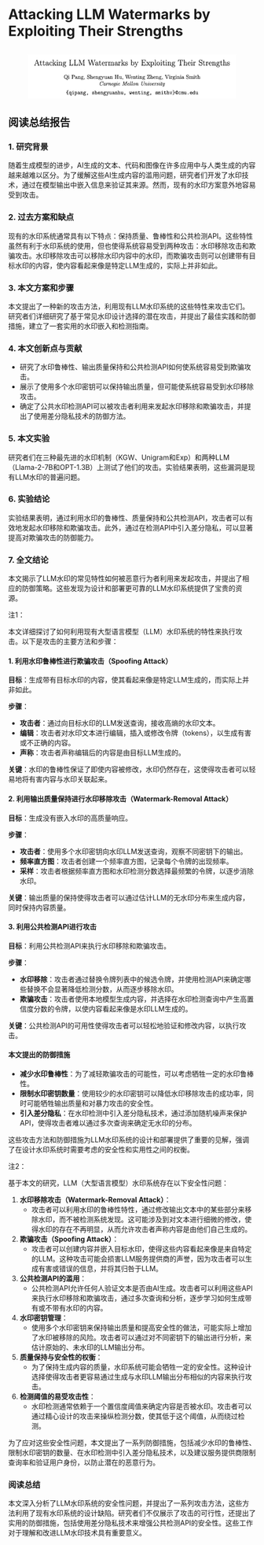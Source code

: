 # Attacking LLM Watermarks by Exploiting Their Strengths

##

<figure><img src="../.gitbook/assets/image (7) (1) (1).png" alt=""><figcaption></figcaption></figure>

## 阅读总结报告

### 1. 研究背景

随着生成模型的进步，AI生成的文本、代码和图像在许多应用中与人类生成的内容越来越难以区分。为了缓解这些AI生成内容的滥用问题，研究者们开发了水印技术，通过在模型输出中嵌入信息来验证其来源。然而，现有的水印方案意外地容易受到攻击。

### 2. 过去方案和缺点

现有的水印系统通常具有以下特点：保持质量、鲁棒性和公共检测API。这些特性虽然有利于水印系统的使用，但也使得系统容易受到两种攻击：水印移除攻击和欺骗攻击。水印移除攻击可以移除水印内容中的水印，而欺骗攻击则可以创建带有目标水印的内容，使内容看起来像是特定LLM生成的，实际上并非如此。

### 3. 本文方案和步骤

本文提出了一种新的攻击方法，利用现有LLM水印系统的这些特性来攻击它们。研究者们详细研究了基于常见水印设计选择的潜在攻击，并提出了最佳实践和防御措施，建立了一套实用的水印嵌入和检测指南。

### 4. 本文创新点与贡献

* 研究了水印鲁棒性、输出质量保持和公共检测API如何使系统容易受到欺骗攻击。
* 展示了使用多个水印密钥可以保持输出质量，但可能使系统容易受到水印移除攻击。
* 确定了公共水印检测API可以被攻击者利用来发起水印移除和欺骗攻击，并提出了使用差分隐私技术的防御方法。

### 5. 本文实验

研究者们在三种最先进的水印机制（KGW、Unigram和Exp）和两种LLM（Llama-2-7B和OPT-1.3B）上测试了他们的攻击。实验结果表明，这些漏洞是现有LLM水印的普遍问题。

### 6. 实验结论

实验结果表明，通过利用水印的鲁棒性、质量保持和公共检测API，攻击者可以有效地发起水印移除和欺骗攻击。此外，通过在检测API中引入差分隐私，可以显著提高对欺骗攻击的防御能力。

### 7. 全文结论

本文揭示了LLM水印的常见特性如何被恶意行为者利用来发起攻击，并提出了相应的防御策略。这些发现为设计和部署更可靠的LLM水印系统提供了宝贵的资源。



注1：

本文详细探讨了如何利用现有大型语言模型（LLM）水印系统的特性来执行攻击。以下是攻击的主要方法和步骤：

#### 1. 利用水印鲁棒性进行欺骗攻击（Spoofing Attack）

**目标**：生成带有目标水印的内容，使其看起来像是特定LLM生成的，而实际上并非如此。

**步骤**：

* **攻击者**：通过向目标水印的LLM发送查询，接收高熵的水印文本。
* **编辑**：攻击者对水印文本进行编辑，插入或修改令牌（tokens），以生成有害或不正确的内容。
* **声称**：攻击者声称编辑后的内容是由目标LLM生成的。

**关键**：水印的鲁棒性保证了即使内容被修改，水印仍然存在，这使得攻击者可以轻易地将有害内容与水印关联起来。

#### 2. 利用输出质量保持进行水印移除攻击（Watermark-Removal Attack）

**目标**：生成没有嵌入水印的高质量响应。

**步骤**：

* **攻击者**：使用多个水印密钥向水印LLM发送查询，观察不同密钥下的输出。
* **频率直方图**：攻击者创建一个频率直方图，记录每个令牌的出现频率。
* **采样**：攻击者根据频率直方图和水印检测分数选择最频繁的令牌，以逐步消除水印。

**关键**：输出质量的保持使得攻击者可以通过估计LLM的无水印分布来生成内容，同时保持内容质量。

#### 3. 利用公共检测API进行攻击

**目标**：利用公共检测API来执行水印移除和欺骗攻击。

**步骤**：

* **水印移除**：攻击者通过替换令牌列表中的候选令牌，并使用检测API来确定哪些替换不会显著降低检测分数，从而逐步移除水印。
* **欺骗攻击**：攻击者使用本地模型生成内容，并选择在水印检测查询中产生高置信度分数的令牌，以使内容看起来像是水印LLM生成的。

**关键**：公共检测API的可用性使得攻击者可以轻松地验证和修改内容，以执行攻击。

#### 本文提出的防御措施

* **减少水印鲁棒性**：为了减轻欺骗攻击的可能性，可以考虑牺牲一定的水印鲁棒性。
* **限制水印密钥数量**：使用较少的水印密钥可以降低水印移除攻击的成功率，同时可能牺牲输出质量和对暴力攻击的安全性。
* **引入差分隐私**：在水印检测中引入差分隐私技术，通过添加随机噪声来保护API，使得攻击者难以通过多次查询来确定无水印的分布。

这些攻击方法和防御措施为LLM水印系统的设计和部署提供了重要的见解，强调了在设计水印系统时需要考虑的安全性和实用性之间的权衡。



注2：

基于本文的研究，LLM（大型语言模型）水印系统存在以下安全性问题：

1. **水印移除攻击（Watermark-Removal Attack）**：
   * 攻击者可以利用水印的鲁棒性特性，通过修改输出文本中的某些部分来移除水印，而不被检测系统发现。这可能涉及到对文本进行细微的修改，使得水印的存在不再明显，从而允许攻击者声称内容是由他们自己生成的。
2. **欺骗攻击（Spoofing Attack）**：
   * 攻击者可以创建内容并嵌入目标水印，使得这些内容看起来像是来自特定的LLM。这种攻击可能会损害LLM服务提供商的声誉，因为攻击者可以生成有害或错误的信息，并将其归咎于LLM。
3. **公共检测API的滥用**：
   * 公共检测API允许任何人验证文本是否由AI生成。攻击者可以利用这些API来执行水印移除和欺骗攻击，通过多次查询和分析，逐步学习如何生成带有或不带有水印的内容。
4. **水印密钥管理**：
   * 使用多个水印密钥来保持输出质量和提高安全性的做法，可能实际上增加了水印被移除的风险。攻击者可以通过对不同密钥下的输出进行分析，来估计原始的、未水印的LLM输出分布。
5. **质量保持与安全性的权衡**：
   * 为了保持生成内容的质量，水印系统可能会牺牲一定的安全性。这种设计选择使得攻击者更容易通过生成与水印LLM输出分布相似的内容来执行攻击。
6. **检测阈值的易受攻击性**：
   * 水印检测通常依赖于一个置信度阈值来确定内容是否被水印。攻击者可以通过精心设计的攻击来操纵检测分数，使其低于这个阈值，从而绕过检测。

为了应对这些安全性问题，本文提出了一系列防御措施，包括减少水印的鲁棒性、限制水印密钥的数量、在水印检测中引入差分隐私技术，以及建议服务提供商限制查询率和验证用户身份，以防止潜在的恶意行为。





### 阅读总结

本文深入分析了LLM水印系统的安全性问题，并提出了一系列攻击方法，这些方法利用了现有水印系统的设计缺陷。研究者们不仅展示了攻击的可行性，还提出了实用的防御措施，包括使用差分隐私技术来增强公共检测API的安全性。这些工作对于理解和改进LLM水印技术具有重要意义。
